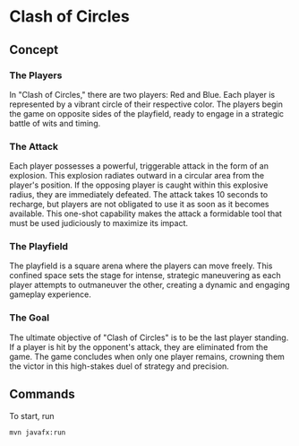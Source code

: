# Clash of Circles

## Concept

### The Players

In "Clash of Circles," there are two players: Red and Blue. Each player is represented by a vibrant circle of their respective color. The players begin the game on opposite sides of the playfield, ready to engage in a strategic battle of wits and timing.

### The Attack

Each player possesses a powerful, triggerable attack in the form of an explosion. This explosion radiates outward in a circular area from the player's position. If the opposing player is caught within this explosive radius, they are immediately defeated. The attack takes 10 seconds to recharge, but players are not obligated to use it as soon as it becomes available. This one-shot capability makes the attack a formidable tool that must be used judiciously to maximize its impact.

### The Playfield

The playfield is a square arena where the players can move freely. This confined space sets the stage for intense, strategic maneuvering as each player attempts to outmaneuver the other, creating a dynamic and engaging gameplay experience.

### The Goal

The ultimate objective of "Clash of Circles" is to be the last player standing. If a player is hit by the opponent's attack, they are eliminated from the game. The game concludes when only one player remains, crowning them the victor in this high-stakes duel of strategy and precision.

## Commands

To start, run

```bash
mvn javafx:run
```
